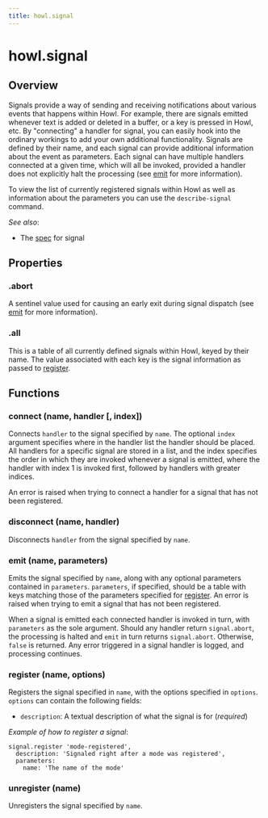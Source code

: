 ```yaml
---
title: howl.signal
---
```


# howl.signal

## Overview

Signals provide a way of sending and receiving notifications about various
events that happens within Howl. For example, there are signals emitted whenever
text is added or deleted in a buffer, or a key is pressed in Howl, etc. By
"connecting" a handler for signal, you can easily hook into the ordinary
workings to add your own additional functionality. Signals are defined by their
name, and each signal can provide additional information about the event as
parameters. Each signal can have multiple handlers connected at a given time,
which will all be invoked, provided a handler does not explicitly halt the
processing (see [emit](#emit) for more information).

To view the list of currently registered signals within Howl as well as
information about the parameters you can use the `describe-signal` command.

_See also_:

- The [spec](../spec/signal_spec.html) for signal

## Properties

### .abort

A sentinel value used for causing an early exit during signal dispatch (see
[emit](#emit) for more information).

### .all

This is a table of all currently defined signals within Howl, keyed by their
name. The value associated with each key is the  signal information as passed to
[register](#register).

## Functions

### connect (name, handler [, index])

Connects `handler` to the signal specified by `name`. The optional `index`
argument specifies where in the handler list the handler should be placed. All
handlers for a specific signal are stored in a list, and the index specifies the
order in which they are invoked whenever a signal is emitted, where the handler
with index 1 is invoked first, followed by handlers with greater indices.

An error is raised when trying to connect a handler for a signal that has not
been registered.

### disconnect (name, handler)

Disconnects `handler` from the signal specified by `name`.

### emit (name, parameters)

Emits the signal specified by `name`, along with any optional parameters
contained in `parameters`. `parameters`, if specified, should be a table with
keys matching those of the parameters specified for [register](#register). An
error is raised when trying to emit a signal that has not been registered.

When a signal is emitted each connected handler is invoked in turn, with
`parameters` as the sole argument. Should any handler return `signal.abort`, the
processing is halted and `emit` in turn returns `signal.abort`. Otherwise,
`false` is returned. Any error triggered in a signal handler is logged, and
processing continues.

### register (name, options)

Registers the signal specified in `name`, with the options specified in
`options`. `options` can contain the following fields:

- `description`: A textual description of what the signal is for (*required*)

*Example of how to register a signal*:

```moonscript
signal.register 'mode-registered',
  description: 'Signaled right after a mode was registered',
  parameters:
    name: 'The name of the mode'
```

### unregister (name)

Unregisters the signal specified by `name`.
